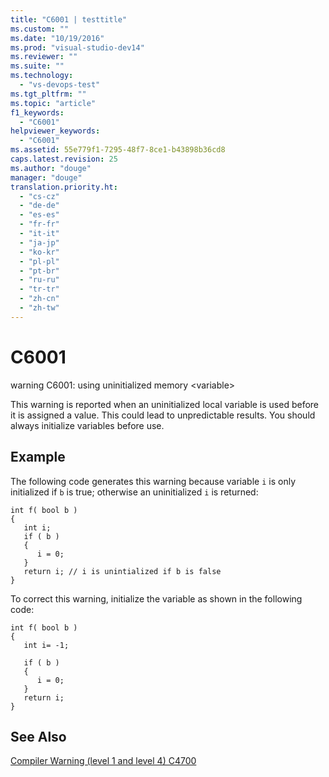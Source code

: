 ```yaml
---
title: "C6001 | testtitle"
ms.custom: ""
ms.date: "10/19/2016"
ms.prod: "visual-studio-dev14"
ms.reviewer: ""
ms.suite: ""
ms.technology: 
  - "vs-devops-test"
ms.tgt_pltfrm: ""
ms.topic: "article"
f1_keywords: 
  - "C6001"
helpviewer_keywords: 
  - "C6001"
ms.assetid: 55e779f1-7295-48f7-8ce1-b43898b36cd8
caps.latest.revision: 25
ms.author: "douge"
manager: "douge"
translation.priority.ht: 
  - "cs-cz"
  - "de-de"
  - "es-es"
  - "fr-fr"
  - "it-it"
  - "ja-jp"
  - "ko-kr"
  - "pl-pl"
  - "pt-br"
  - "ru-ru"
  - "tr-tr"
  - "zh-cn"
  - "zh-tw"
---
```

# C6001
warning C6001: using uninitialized memory \<variable>  
  
 This warning is reported when an uninitialized local variable is used before it is assigned a value. This could lead to unpredictable results. You should always initialize variables before use.  
  
## Example  
 The following code generates this warning because variable `i` is only initialized if `b` is true; otherwise an uninitialized `i` is returned:  
  
```  
int f( bool b )  
{  
   int i;  
   if ( b )  
   {  
      i = 0;  
   }  
   return i; // i is unintialized if b is false  
}  
```  
  
 To correct this warning, initialize the variable as shown in the following code:  
  
```  
int f( bool b )  
{  
   int i= -1;  
  
   if ( b )  
   {  
      i = 0;  
   }  
   return i;  
}  
```  
  
## See Also  
 [Compiler Warning (level 1 and level 4) C4700](../Topic/Compiler%20Warning%20\(level%201%20and%20level%204\)%20C4700.md)